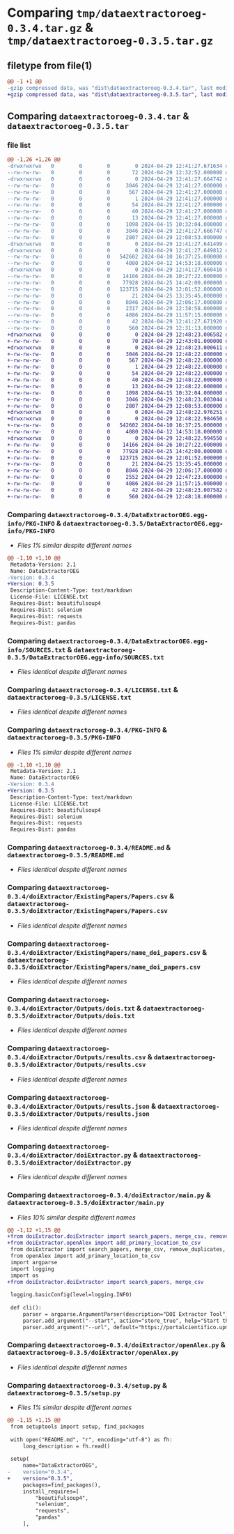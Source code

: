 # Comparing `tmp/dataextractoroeg-0.3.4.tar.gz` & `tmp/dataextractoroeg-0.3.5.tar.gz`

## filetype from file(1)

```diff
@@ -1 +1 @@
-gzip compressed data, was "dist\dataextractoroeg-0.3.4.tar", last modified: Mon Apr 29 12:41:27 2024, max compression
+gzip compressed data, was "dist\dataextractoroeg-0.3.5.tar", last modified: Mon Apr 29 12:48:23 2024, max compression
```

## Comparing `dataextractoroeg-0.3.4.tar` & `dataextractoroeg-0.3.5.tar`

### file list

```diff
@@ -1,26 +1,26 @@
-drwxrwxrwx   0        0        0        0 2024-04-29 12:41:27.671634 dataextractoroeg-0.3.4/
--rw-rw-rw-   0        0        0       72 2024-04-29 12:32:52.000000 dataextractoroeg-0.3.4/.gitignore
-drwxrwxrwx   0        0        0        0 2024-04-29 12:41:27.664742 dataextractoroeg-0.3.4/DataExtractorOEG.egg-info/
--rw-rw-rw-   0        0        0     3046 2024-04-29 12:41:27.000000 dataextractoroeg-0.3.4/DataExtractorOEG.egg-info/PKG-INFO
--rw-rw-rw-   0        0        0      567 2024-04-29 12:41:27.000000 dataextractoroeg-0.3.4/DataExtractorOEG.egg-info/SOURCES.txt
--rw-rw-rw-   0        0        0        1 2024-04-29 12:41:27.000000 dataextractoroeg-0.3.4/DataExtractorOEG.egg-info/dependency_links.txt
--rw-rw-rw-   0        0        0       54 2024-04-29 12:41:27.000000 dataextractoroeg-0.3.4/DataExtractorOEG.egg-info/entry_points.txt
--rw-rw-rw-   0        0        0       40 2024-04-29 12:41:27.000000 dataextractoroeg-0.3.4/DataExtractorOEG.egg-info/requires.txt
--rw-rw-rw-   0        0        0       13 2024-04-29 12:41:27.000000 dataextractoroeg-0.3.4/DataExtractorOEG.egg-info/top_level.txt
--rw-rw-rw-   0        0        0     1098 2024-04-15 10:32:04.000000 dataextractoroeg-0.3.4/LICENSE.txt
--rw-rw-rw-   0        0        0     3046 2024-04-29 12:41:27.666747 dataextractoroeg-0.3.4/PKG-INFO
--rw-rw-rw-   0        0        0     2807 2024-04-29 12:08:53.000000 dataextractoroeg-0.3.4/README.md
-drwxrwxrwx   0        0        0        0 2024-04-29 12:41:27.641499 dataextractoroeg-0.3.4/doiExtractor/
-drwxrwxrwx   0        0        0        0 2024-04-29 12:41:27.649812 dataextractoroeg-0.3.4/doiExtractor/ExistingPapers/
--rw-rw-rw-   0        0        0   542602 2024-04-10 16:37:25.000000 dataextractoroeg-0.3.4/doiExtractor/ExistingPapers/Papers.csv
--rw-rw-rw-   0        0        0     4080 2024-04-12 14:53:18.000000 dataextractoroeg-0.3.4/doiExtractor/ExistingPapers/name_doi_papers.csv
-drwxrwxrwx   0        0        0        0 2024-04-29 12:41:27.660416 dataextractoroeg-0.3.4/doiExtractor/Outputs/
--rw-rw-rw-   0        0        0    14166 2024-04-26 10:27:22.000000 dataextractoroeg-0.3.4/doiExtractor/Outputs/dois.txt
--rw-rw-rw-   0        0        0    77928 2024-04-25 14:42:00.000000 dataextractoroeg-0.3.4/doiExtractor/Outputs/results.csv
--rw-rw-rw-   0        0        0   123715 2024-04-29 12:01:52.000000 dataextractoroeg-0.3.4/doiExtractor/Outputs/results.json
--rw-rw-rw-   0        0        0       21 2024-04-25 13:35:45.000000 dataextractoroeg-0.3.4/doiExtractor/__init__.py
--rw-rw-rw-   0        0        0     8046 2024-04-29 12:06:17.000000 dataextractoroeg-0.3.4/doiExtractor/doiExtractor.py
--rw-rw-rw-   0        0        0     2317 2024-04-29 12:38:58.000000 dataextractoroeg-0.3.4/doiExtractor/main.py
--rw-rw-rw-   0        0        0     4086 2024-04-29 11:57:15.000000 dataextractoroeg-0.3.4/doiExtractor/openAlex.py
--rw-rw-rw-   0        0        0       42 2024-04-29 12:41:27.671920 dataextractoroeg-0.3.4/setup.cfg
--rw-rw-rw-   0        0        0      560 2024-04-29 12:31:13.000000 dataextractoroeg-0.3.4/setup.py
+drwxrwxrwx   0        0        0        0 2024-04-29 12:48:23.006582 dataextractoroeg-0.3.5/
+-rw-rw-rw-   0        0        0       70 2024-04-29 12:43:01.000000 dataextractoroeg-0.3.5/.gitignore
+drwxrwxrwx   0        0        0        0 2024-04-29 12:48:23.000611 dataextractoroeg-0.3.5/DataExtractorOEG.egg-info/
+-rw-rw-rw-   0        0        0     3046 2024-04-29 12:48:22.000000 dataextractoroeg-0.3.5/DataExtractorOEG.egg-info/PKG-INFO
+-rw-rw-rw-   0        0        0      567 2024-04-29 12:48:22.000000 dataextractoroeg-0.3.5/DataExtractorOEG.egg-info/SOURCES.txt
+-rw-rw-rw-   0        0        0        1 2024-04-29 12:48:22.000000 dataextractoroeg-0.3.5/DataExtractorOEG.egg-info/dependency_links.txt
+-rw-rw-rw-   0        0        0       54 2024-04-29 12:48:22.000000 dataextractoroeg-0.3.5/DataExtractorOEG.egg-info/entry_points.txt
+-rw-rw-rw-   0        0        0       40 2024-04-29 12:48:22.000000 dataextractoroeg-0.3.5/DataExtractorOEG.egg-info/requires.txt
+-rw-rw-rw-   0        0        0       13 2024-04-29 12:48:22.000000 dataextractoroeg-0.3.5/DataExtractorOEG.egg-info/top_level.txt
+-rw-rw-rw-   0        0        0     1098 2024-04-15 10:32:04.000000 dataextractoroeg-0.3.5/LICENSE.txt
+-rw-rw-rw-   0        0        0     3046 2024-04-29 12:48:23.003044 dataextractoroeg-0.3.5/PKG-INFO
+-rw-rw-rw-   0        0        0     2807 2024-04-29 12:08:53.000000 dataextractoroeg-0.3.5/README.md
+drwxrwxrwx   0        0        0        0 2024-04-29 12:48:22.976251 dataextractoroeg-0.3.5/doiExtractor/
+drwxrwxrwx   0        0        0        0 2024-04-29 12:48:22.984650 dataextractoroeg-0.3.5/doiExtractor/ExistingPapers/
+-rw-rw-rw-   0        0        0   542602 2024-04-10 16:37:25.000000 dataextractoroeg-0.3.5/doiExtractor/ExistingPapers/Papers.csv
+-rw-rw-rw-   0        0        0     4080 2024-04-12 14:53:18.000000 dataextractoroeg-0.3.5/doiExtractor/ExistingPapers/name_doi_papers.csv
+drwxrwxrwx   0        0        0        0 2024-04-29 12:48:22.994550 dataextractoroeg-0.3.5/doiExtractor/Outputs/
+-rw-rw-rw-   0        0        0    14166 2024-04-26 10:27:22.000000 dataextractoroeg-0.3.5/doiExtractor/Outputs/dois.txt
+-rw-rw-rw-   0        0        0    77928 2024-04-25 14:42:00.000000 dataextractoroeg-0.3.5/doiExtractor/Outputs/results.csv
+-rw-rw-rw-   0        0        0   123715 2024-04-29 12:01:52.000000 dataextractoroeg-0.3.5/doiExtractor/Outputs/results.json
+-rw-rw-rw-   0        0        0       21 2024-04-25 13:35:45.000000 dataextractoroeg-0.3.5/doiExtractor/__init__.py
+-rw-rw-rw-   0        0        0     8046 2024-04-29 12:06:17.000000 dataextractoroeg-0.3.5/doiExtractor/doiExtractor.py
+-rw-rw-rw-   0        0        0     2552 2024-04-29 12:47:23.000000 dataextractoroeg-0.3.5/doiExtractor/main.py
+-rw-rw-rw-   0        0        0     4086 2024-04-29 11:57:15.000000 dataextractoroeg-0.3.5/doiExtractor/openAlex.py
+-rw-rw-rw-   0        0        0       42 2024-04-29 12:48:23.007582 dataextractoroeg-0.3.5/setup.cfg
+-rw-rw-rw-   0        0        0      560 2024-04-29 12:48:18.000000 dataextractoroeg-0.3.5/setup.py
```

### Comparing `dataextractoroeg-0.3.4/DataExtractorOEG.egg-info/PKG-INFO` & `dataextractoroeg-0.3.5/DataExtractorOEG.egg-info/PKG-INFO`

 * *Files 1% similar despite different names*

```diff
@@ -1,10 +1,10 @@
 Metadata-Version: 2.1
 Name: DataExtractorOEG
-Version: 0.3.4
+Version: 0.3.5
 Description-Content-Type: text/markdown
 License-File: LICENSE.txt
 Requires-Dist: beautifulsoup4
 Requires-Dist: selenium
 Requires-Dist: requests
 Requires-Dist: pandas
```

### Comparing `dataextractoroeg-0.3.4/DataExtractorOEG.egg-info/SOURCES.txt` & `dataextractoroeg-0.3.5/DataExtractorOEG.egg-info/SOURCES.txt`

 * *Files identical despite different names*

### Comparing `dataextractoroeg-0.3.4/LICENSE.txt` & `dataextractoroeg-0.3.5/LICENSE.txt`

 * *Files identical despite different names*

### Comparing `dataextractoroeg-0.3.4/PKG-INFO` & `dataextractoroeg-0.3.5/PKG-INFO`

 * *Files 1% similar despite different names*

```diff
@@ -1,10 +1,10 @@
 Metadata-Version: 2.1
 Name: DataExtractorOEG
-Version: 0.3.4
+Version: 0.3.5
 Description-Content-Type: text/markdown
 License-File: LICENSE.txt
 Requires-Dist: beautifulsoup4
 Requires-Dist: selenium
 Requires-Dist: requests
 Requires-Dist: pandas
```

### Comparing `dataextractoroeg-0.3.4/README.md` & `dataextractoroeg-0.3.5/README.md`

 * *Files identical despite different names*

### Comparing `dataextractoroeg-0.3.4/doiExtractor/ExistingPapers/Papers.csv` & `dataextractoroeg-0.3.5/doiExtractor/ExistingPapers/Papers.csv`

 * *Files identical despite different names*

### Comparing `dataextractoroeg-0.3.4/doiExtractor/ExistingPapers/name_doi_papers.csv` & `dataextractoroeg-0.3.5/doiExtractor/ExistingPapers/name_doi_papers.csv`

 * *Files identical despite different names*

### Comparing `dataextractoroeg-0.3.4/doiExtractor/Outputs/dois.txt` & `dataextractoroeg-0.3.5/doiExtractor/Outputs/dois.txt`

 * *Files identical despite different names*

### Comparing `dataextractoroeg-0.3.4/doiExtractor/Outputs/results.csv` & `dataextractoroeg-0.3.5/doiExtractor/Outputs/results.csv`

 * *Files identical despite different names*

### Comparing `dataextractoroeg-0.3.4/doiExtractor/Outputs/results.json` & `dataextractoroeg-0.3.5/doiExtractor/Outputs/results.json`

 * *Files identical despite different names*

### Comparing `dataextractoroeg-0.3.4/doiExtractor/doiExtractor.py` & `dataextractoroeg-0.3.5/doiExtractor/doiExtractor.py`

 * *Files identical despite different names*

### Comparing `dataextractoroeg-0.3.4/doiExtractor/main.py` & `dataextractoroeg-0.3.5/doiExtractor/main.py`

 * *Files 10% similar despite different names*

```diff
@@ -1,12 +1,15 @@
+from doiExtractor.doiExtractor import search_papers, merge_csv, remove_duplicates, csv_to_json, create_txt
+from doiExtractor.openAlex import add_primary_location_to_csv
 from doiExtractor import search_papers, merge_csv, remove_duplicates, create_txt, csv_to_json
 from openAlex import add_primary_location_to_csv
 import argparse
 import logging
 import os
+from doiExtractor.doiExtractor import search_papers, merge_csv
 
 logging.basicConfig(level=logging.INFO)
 
 def cli():
     parser = argparse.ArgumentParser(description="DOI Extractor Tool")
     parser.add_argument("--start", action="store_true", help="Start the extraction process")
     parser.add_argument("--url", default="https://portalcientifico.upm.es/es/ipublic/entity/16247", help="URL to extract DOIs from")
```

### Comparing `dataextractoroeg-0.3.4/doiExtractor/openAlex.py` & `dataextractoroeg-0.3.5/doiExtractor/openAlex.py`

 * *Files identical despite different names*

### Comparing `dataextractoroeg-0.3.4/setup.py` & `dataextractoroeg-0.3.5/setup.py`

 * *Files 1% similar despite different names*

```diff
@@ -1,15 +1,15 @@
 from setuptools import setup, find_packages
 
 with open("README.md", "r", encoding="utf-8") as fh:
     long_description = fh.read()
 
 setup(
     name="DataExtractorOEG",
-    version="0.3.4",
+    version="0.3.5",
     packages=find_packages(),
     install_requires=[
         "beautifulsoup4",
         "selenium",
         "requests",
         "pandas"
     ],
```

